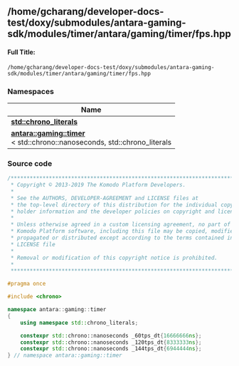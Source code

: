 

## /home/gcharang/developer-docs-test/doxy/submodules/antara-gaming-sdk/modules/timer/antara/gaming/timer/fps.hpp

#### Full Title:
```
/home/gcharang/developer-docs-test/doxy/submodules/antara-gaming-sdk/modules/timer/antara/gaming/timer/fps.hpp
```







### Namespaces

| Name           |
| -------------- |
| **[std::chrono_literals](Namespaces/namespacestd_1_1chrono__literals.md)**  |
| **[antara::gaming::timer](Namespaces/namespaceantara_1_1gaming_1_1timer.md)** <br>< std::chrono::nanoseconds, std::chrono_literals  |
















### Source code

```cpp
/******************************************************************************
 * Copyright © 2013-2019 The Komodo Platform Developers.                      *
 *                                                                            *
 * See the AUTHORS, DEVELOPER-AGREEMENT and LICENSE files at                  *
 * the top-level directory of this distribution for the individual copyright  *
 * holder information and the developer policies on copyright and licensing.  *
 *                                                                            *
 * Unless otherwise agreed in a custom licensing agreement, no part of the    *
 * Komodo Platform software, including this file may be copied, modified,     *
 * propagated or distributed except according to the terms contained in the   *
 * LICENSE file                                                               *
 *                                                                            *
 * Removal or modification of this copyright notice is prohibited.            *
 *                                                                            *
 ******************************************************************************/

#pragma once

#include <chrono> 

namespace antara::gaming::timer
{
    using namespace std::chrono_literals;

    constexpr std::chrono::nanoseconds _60tps_dt{16666666ns};
    constexpr std::chrono::nanoseconds _120tps_dt{8333333ns};
    constexpr std::chrono::nanoseconds _144tps_dt{6944444ns};
} // namespace antara::gaming::timer
```




